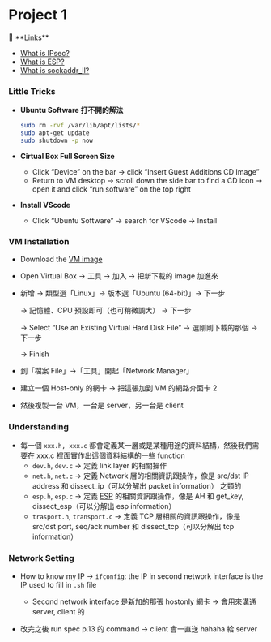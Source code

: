 # Project 1

<aside>
📌 **Links**

- [What is IPsec?](https://aws.amazon.com/tw/what-is/ipsec/)
- [What is ESP?](http://www.tsnien.idv.tw/Manager_WebBook/chap10/10-4%20IPSec%20ESP%20安全協定.html)
- [What is sockaddr_ll?](https://man7.org/linux/man-pages/man7/packet.7.html)
</aside>

### Little Tricks

- **Ubuntu Software 打不開的解法**
    
    ```bash
    sudo rm -rvf /var/lib/apt/lists/*
    sudo apt-get update
    sudo shutdown -p now
    ```
    
- **Cirtual Box Full Screen Size**
    - Click “Device” on the bar → click “Insert Guest Additions CD Image”
    - Return to VM desktop → scroll down the side bar to find a CD icon → open it and click “run software” on the top right
- **Install VScode**
    - Click “Ubuntu Software” → search for VScode → Install

### VM Installation

- Download the [VM image](https://nas.nems.cs.nctu.edu.tw:5001/sharing/h4dv3uN6b)
- Open Virtual Box → 工具 → 加入 → 把新下載的 image 加進來
- 新增 → 類型選「Linux」→ 版本選「Ubuntu (64-bit)」→ 下一步
    
    → 記憶體、CPU 預設即可（也可稍微調大） → 下一步
    
    → Select “Use an Existing Virtual Hard Disk File” → 選剛剛下載的那個 → 下一步
    
    → Finish
    
- 到「檔案 File」→「工具」開起「Network Manager」
- 建立一個 Host-only 的網卡 → 把這張加到 VM 的網路介面卡 2
- 然後複製一台 VM，一台是 server，另一台是 client

### Understanding

- 每一個 `xxx.h, xxx.c` 都會定義某一層或是某種用途的資料結構，然後我們需要在 xxx.c 裡面實作出這個資料結構的一些 function
    - `dev.h`, `dev.c` → 定義 link layer 的相關操作
    - `net.h`, `net.c` → 定義 Network 層的相關資訊跟操作，像是 src/dst IP address 和 dissect_ip（可以分解出 packet information） 之類的
    - `esp.h`, `esp.c` → 定義 [ESP](http://www.tsnien.idv.tw/Manager_WebBook/chap10/10-4%20IPSec%20ESP%20安全協定.html) 的相關資訊跟操作，像是 AH 和 get_key, dissect_esp（可以分解出 esp information）
    - `trasport.h`, `transport.c` → 定義 TCP 層相關的資訊跟操作，像是 src/dst port, seq/ack number 和 dissect_tcp（可以分解出 tcp information）

### Network Setting

- How to know my IP → `ifconfig`: the IP in second network interface is the IP used to fill in `.sh` file
    - Second network interface 是新加的那張 hostonly 網卡 → 會用來溝通 server, client 的
    
- 改完之後 run spec p.13 的 command → client 會一直送 hahaha 給 server
